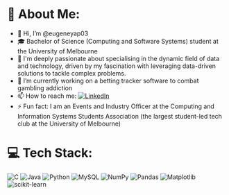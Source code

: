 # 💫 About Me:
- 👋 Hi, I’m @eugeneyap03
- 🎓 Bachelor of Science (Computing and Software Systems) student at the University of Melbourne 
- 👀 I'm deeply passionate about specialising in the dynamic field of data and technology, driven by my fascination with leveraging data-driven solutions to tackle complex problems.
- 🌱 I’m currently working on a betting tracker software to combat gambling addiction
- 📫 How to reach me: [![LinkedIn](https://img.shields.io/badge/LinkedIn-%230077B5.svg?logo=linkedin&logoColor=white)](https://www.linkedin.com/in/eugene-yap03/) 
- ⚡ Fun fact: I am an Events and Industry Officer at the Computing and Information Systems Students Association (the largest student-led tech club at the University of Melbourne)




# 💻 Tech Stack:
![C](https://img.shields.io/badge/c-%2300599C.svg?style=for-the-badge&logo=c&logoColor=white) ![Java](https://img.shields.io/badge/java-%23ED8B00.svg?style=for-the-badge&logo=openjdk&logoColor=white) ![Python](https://img.shields.io/badge/python-3670A0?style=for-the-badge&logo=python&logoColor=ffdd54) ![MySQL](https://img.shields.io/badge/mysql-%2300000f.svg?style=for-the-badge&logo=mysql&logoColor=white) ![NumPy](https://img.shields.io/badge/numpy-%23013243.svg?style=for-the-badge&logo=numpy&logoColor=white) ![Pandas](https://img.shields.io/badge/pandas-%23150458.svg?style=for-the-badge&logo=pandas&logoColor=white) ![Matplotlib](https://img.shields.io/badge/Matplotlib-%23ffffff.svg?style=for-the-badge&logo=Matplotlib&logoColor=black) ![scikit-learn](https://img.shields.io/badge/scikit--learn-%23F7931E.svg?style=for-the-badge&logo=scikit-learn&logoColor=white)


<!-- Proudly created with GPRM ( https://gprm.itsvg.in ) -->
